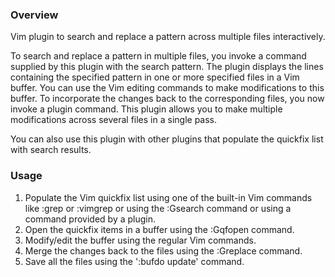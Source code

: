 ### Overview
Vim plugin to search and replace a pattern across multiple files interactively.

To search and replace a pattern in multiple files, you invoke a command
supplied by this plugin with the search pattern. The plugin displays the lines
containing the specified pattern in one or more specified files in a Vim
buffer. You can use the Vim editing commands to make modifications to this
buffer. To incorporate the changes back to the corresponding files, you now
invoke a plugin command. This plugin allows you to make multiple modifications
across several files in a single pass.

You can also use this plugin with other plugins that populate the quickfix
list with search results.

### Usage
1. Populate the Vim quickfix list using one of the built-in Vim commands like :grep or :vimgrep or using the :Gsearch command or using a command provided by a plugin.
2. Open the quickfix items in a buffer using the :Gqfopen command.
3. Modify/edit the buffer using the regular Vim commands.
4. Merge the changes back to the files using the :Greplace command.
5. Save all the files using the ':bufdo update' command.
